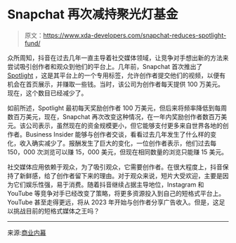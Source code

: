 # Snapchat 再次减持聚光灯基金

> 原文：<https://www.xda-developers.com/snapchat-reduces-spotlight-fund/>

众所周知，抖音在过去几年一直主导着社交媒体领域，让竞争对手想出新的方法来尝试吸引创作者和观众到他们的平台上。几年前，Snapchat 首次推出了 [Spotlight](https://www.xda-developers.com/snapchat-spotlight-tiktok-clone/) ，这是其平台上的一个专用标签，允许创作者提交他们的视频，以便有机会在首页展示，并赚取一些钱。当时，该公司为创作者每天提供 100 万美元。现在，这个数目已经减少了。

如前所述，Spotlight 最初每天奖励创作者 100 万美元，但后来将频率降低到每周数百万美元，现在，Snapchat 再次改变这种情况，在一年内奖励创作者数百万美元。该公司表示，虽然现在的资金规模更小，但它能够支付更多来自世界各地的创作者。Business Insider 能够与创作者交谈，看看过去几年发生了什么样的变化，收入确实减少了。报酬发生了巨大的变化，一位创作者表示，他们过去每 150，000 次浏览可以赚 15，000 美元，但现在相同数量的浏览只能赚 15 美元。

社交媒体应用依赖于观众，为了吸引观众，它需要创作者。在很大程度上，抖音保持了新鲜感，给了创作者留下来的理由。对于观众来说，短片大受欢迎，主要是因为它们娱乐性强，易于消费。随着抖音继续占据主导地位，Instagram 和 YouTube 等竞争对手已经改变了策略，将更多资源投入到自己的短格式平台上。YouTube 甚至走得更远，将从 2023 年开始与创作者分享广告收入。但是，这足以挑战目前的短格式媒体之王吗？

* * *

来源:[商业内幕](https://www.businessinsider.com/snapchat-decreases-amount-of-money-paid-to-influencers-via-spotlight-2022-10)